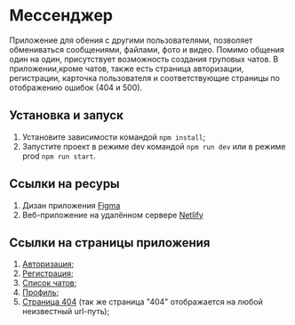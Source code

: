 # Мессенджер

Приложение для обения с другими пользователями, позволяет обмениваться сообщениями, файлами, фото и видео.
Помимо общения один на один, присутствует возможность создания груповых чатов. 
В приложении,кроме чатов, также есть страница авторизации, регистрации, карточка пользователя и соответствующие страницы по отображению ошибок (404 и 500).

## Установка и запуск
1. Установите зависимости командой `npm install`;
2. Запустите проект в режиме dev командой `npm run dev` или в режиме prod `npm run start`.

## Ссылки на ресуры
1. Дизан приложения [Figma](https://www.figma.com/design/pAmKdba2f37r5mEAxTwpx2/Messager)
2. Веб-приложение на удалённом сервере [Netlify](https://messenger-sa.netlify.app/login)

## Ссылки на страницы приложения
1. [Авторизация](https://messenger-sa.netlify.app/);
2. [Регистрация](https://messenger-sa.netlify.app/sign-up);
3. [Список чатов](https://messenger-sa.netlify.app/messenger);
4. [Профиль](https://messenger-sa.netlify.app/settings);
5. [Страница 404](https://messenger-sa.netlify.app/not-found) (так же страница "404" отображается на любой неизвестный url-путь);
